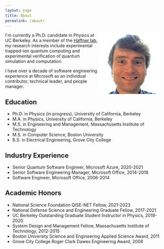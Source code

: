```yaml
---
layout: page
title: About
permalink: /about/
---
```

<img src="/images/portrait.jpg" style="float: right;" width="200" alt="Photo of Ryan Shaffer" />

I'm currently a Ph.D. candidate in Physics at UC Berkeley.
As a member of the [Häffner lab](http://research.physics.berkeley.edu/haeffner/),
my research interests include experimental trapped-ion quantum computing
and experimental verification of quantum simulation and computation.

I have over a decade of software engineering experience at Microsoft
as an individual contributor, technical leader, and people manager.

## Education

- Ph.D. in Physics (in progress), University of California, Berkeley
- M.A. in Physics, University of California, Berkeley
- M.S. in Engineering and Management, Massachusetts Institute of Technology
- M.S. in Computer Science, Boston University
- B.S. in Electrical Engineering, Grove City College

## Industry Experience

- Senior Quantum Software Engineer, Microsoft Azure, 2020-2021
- Senior Software Engineering Manager, Microsoft Office, 2014-2018
- Software Engineer, Microsoft Office, 2006-2014

## Academic Honors

- National Science Foundation QISE-NET Fellow, 2021-2023
- National Defense Science and Engineering Graduate Fellow, 2017-2021
- UC Berkeley Outstanding Graduate Student Instructor in Physics, 2019-2020
- System Design and Management Fellow, Massachusetts Institute of Technology, 2012-2015
- Boston University Science and Engineering Applied Science Award, 2011
- Grove City College Roger Clark Dawes Engineering Award, 2008
